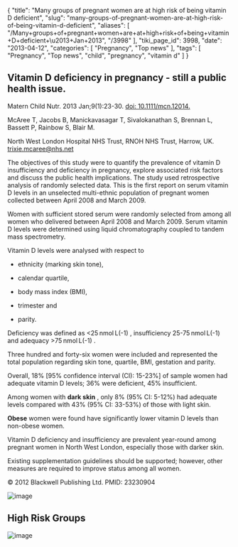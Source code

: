 {
    "title": "Many groups of pregnant women are at high risk of being vitamin D deficient",
    "slug": "many-groups-of-pregnant-women-are-at-high-risk-of-being-vitamin-d-deficient",
    "aliases": [
        "/Many+groups+of+pregnant+women+are+at+high+risk+of+being+vitamin+D+deficient+\u2013+Jan+2013",
        "/3998"
    ],
    "tiki_page_id": 3998,
    "date": "2013-04-12",
    "categories": [
        "Pregnancy",
        "Top news"
    ],
    "tags": [
        "Pregnancy",
        "Top news",
        "child",
        "pregnancy",
        "vitamin d"
    ]
}


## Vitamin D deficiency in pregnancy - still a public health issue.

Matern Child Nutr. 2013 Jan;9(1):23-30. [doi: 10.1111/mcn.12014.](https://doi.org/10.1111/mcn.12014.)

McAree T, Jacobs B, Manickavasagar T, Sivalokanathan S, Brennan L, Bassett P, Rainbow S, Blair M.

North West London Hospital NHS Trust, RNOH NHS Trust, Harrow, UK. trixie.mcaree@nhs.net

The objectives of this study were to quantify the prevalence of vitamin D insufficiency and deficiency in pregnancy, explore associated risk factors and discuss the public health implications. The study used retrospective analysis of randomly selected data. This is the first report on serum vitamin D levels in an unselected multi-ethnic population of pregnant women collected between April 2008 and March 2009. 

Women with sufficient stored serum were randomly selected from among all women who delivered between April 2008 and March 2009. Serum vitamin D levels were determined using liquid chromatography coupled to tandem mass spectrometry. 

Vitamin D levels were analysed with respect to 

* ethnicity (marking skin tone), 

* calendar quartile, 

* body mass index (BMI), 

* trimester and 

* parity. 

Deficiency was defined as <25 nmol L(-1) , insufficiency 25-75 nmol L(-1) and adequacy >75 nmol L(-1) . 

Three hundred and forty-six women were included and represented the total population regarding skin tone, quartile, BMI, gestation and parity. 

Overall, 18% <span>[95% confidence interval (CI): 15-23%]</span> of sample women had adequate vitamin D levels; 36% were deficient, 45% insufficient.

Among women with  **dark skin** , only 8% (95% CI: 5-12%) had adequate levels compared with 43% (95% CI: 33-53%) of those with light skin. 

 **Obese**  women were found have significantly lower vitamin D levels than non-obese women. 

Vitamin D deficiency and insufficiency are prevalent year-round among pregnant women in North West London, especially those with darker skin. 

Existing supplementation guidelines should be supported; however, other measures are required to improve status among all women.

© 2012 Blackwell Publishing Ltd. PMID:     23230904 

<img src="https://d378j1rmrlek7x.cloudfront.net/attachments/jpeg/pregnancy---histogram.jpg" alt="image">

## High Risk Groups

<img src="https://d378j1rmrlek7x.cloudfront.net/attachments/jpeg/pregnancy-table-1.jpg" alt="image">